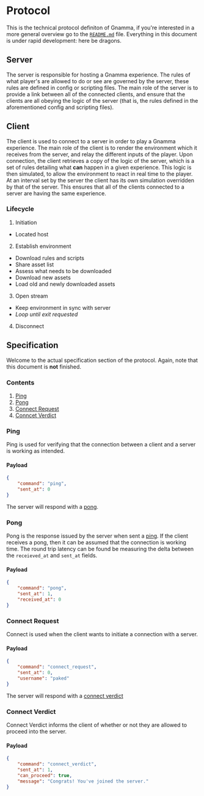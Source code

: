 # Protocol

This is the technical protocol definiton of Gnamma, if you're interested in a more general overview go to the [`README.md`](README.md) file. Everything in this document is under rapid development: here be dragons.

## Server

The server is responsible for hosting a Gnamma experience. The rules of what player's are allowed to do or see are governed by the server, these rules are defined in config or scripting files. The main role of the server is to provide a link between all of the connected clients, and ensure that the clients are all obeying the logic of the server (that is, the rules defined in the aforementioned config and scripting files).

## Client

The client is used to connect to a server in order to play a Gnamma experience. The main role of the client is to render the environment which it receives from the server, and relay the different inputs of the player. Upon connection, the client retrieves a copy of the logic of the server, which is a set of rules detailing what **can** happen in a given experience. This logic is then simulated, to allow the environment to react in real time to the player. At an interval set by the server the client has its own simulation overridden by that of the server. This ensures that all of the clients connected to a server are having the same experience.

### Lifecycle

1. Initiation
  - Located host
2. Establish environment
  - Download rules and scripts
  - Share asset list
  - Assess what needs to be downloaded
  - Download new assets
  - Load old and newly downloaded assets
3. Open stream
  - Keep environment in sync with server
  - *Loop until exit requested*
4. Disconnect

## Specification

Welcome to the actual specification section of the protocol. Again, note that this document is **not** finished.

### Contents

1. [Ping](#ping)
2. [Pong](#pong)
3. [Connect Request](#connect-request)
4. [Conncet Verdict](#connect-verdict)

### Ping

Ping is used for verifying that the connection between a client and a server is working as intended.

#### Payload

```json
{
    "command": "ping",
    "sent_at": 0
}
```

The server will respond with a [pong](#pong).

### Pong

Pong is the response issued by the server when sent a [ping](#ping). If the client receives a pong, then it can be assumed that the connection is working time. The round trip latency can be found be measuring the delta between the `receieved_at` and `sent_at` fields.

#### Payload

```json
{
    "command": "pong",
    "sent_at": 1,
    "received_at": 0
}
```

### Connect Request

Connect is used when the client wants to initiate a connection with a server.

#### Payload

```json
{
    "command": "connect_request",
    "sent_at": 0,
    "username": "paked"
}
```

The server will respond with a [connect verdict](#connect-verdict)

### Connect Verdict

Connect Verdict informs the client of whether or not they are allowed to proceed into the server.

#### Payload

```json
{
    "command": "connect_verdict",
    "sent_at": 1,
    "can_proceed": true,
    "message": "Congrats! You've joined the server."
}
